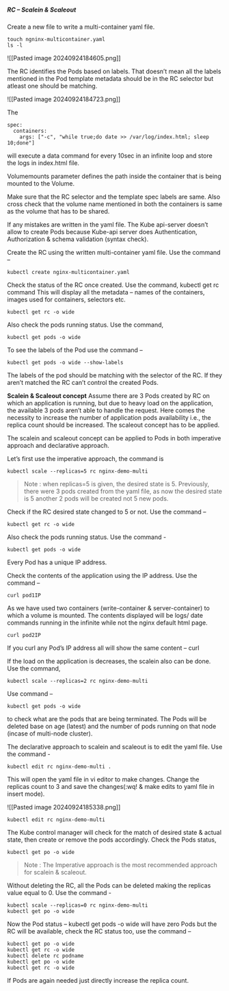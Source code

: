 ##### RC – Scalein & Scaleout 

Create a new file to write a multi-container yaml file.
```
touch ngninx-multicontainer.yaml
ls -l
```
![[Pasted image 20240924184605.png]]

The RC identifies the Pods based on labels. That doesn’t mean all the labels mentioned in the Pod template metadata should be in the RC selector but atleast one should be matching. 

![[Pasted image 20240924184723.png]]
 
The 
```
spec: 
  containers:
	args: ["-c", "while true;do date >> /var/log/index.html; sleep 10;done"] 
```

will execute a data command for every 10sec in an infinite loop and store the logs in index.html file.

Volumemounts parameter defines the path inside the container that is being mounted to the Volume. 

Make sure that the RC selector and the template spec labels are same. Also cross check that the volume name mentioned in both the containers is same as the volume that has to be shared. 

If any mistakes are written in the yaml file. The Kube api-server doesn’t allow to create Pods because Kube-api server does Authentication, Authorization & schema validation (syntax check).

Create the RC using the written multi-container yaml file. Use the command – 
```
kubectl create nginx-multicontainer.yaml
```
 
Check the status of the RC once created. Use the command, kubectl get rc command
This will display all the metadata – names of the containers, images used for containers, selectors etc.

```
kubectl get rc -o wide
```

Also check the pods running status. Use the command,
```
kubectl get pods -o wide
```
 
To see the labels of the Pod use the command –
```
kubectl get pods -o wide --show-labels
```
The labels of the pod should be matching with the selector of the RC. If they aren’t matched the RC can’t control the created Pods. 

 
**Scalein & Scaleout concept**
Assume there are 3 Pods created by RC on which an application is running, but due to heavy load on the application, the available 3 pods aren’t able to handle the request. Here comes the necessity to increase the number of application pods availability i.e., the replica count should be increased. The scaleout concept has to be applied. 

The scalein and scaleout concept can be applied to Pods in both imperative approach and declarative approach. 

Let’s first use the imperative approach, the command is 
```
kubectl scale --replicas=5 rc nginx-demo-multi 
```
> Note : when replicas=5 is given, the desired state is 5. Previously, there were 3 pods created from the yaml file, as now the desired state is 5 another 2 pods will be created not 5 new pods. 

Check if the RC desired state changed to 5 or not. Use the command –
```
kubectl get rc -o wide
```
 
Also check the pods running status. Use the command - 
```
kubectl get pods -o wide 
```
Every Pod has a unique IP address. 
 
Check the contents of the application using the IP address. Use the command –
```
curl pod1IP
```
As we have used two containers (write-container & server-container) to which a volume is mounted. The contents displayed will be logs/ date commands running in the infinite while not the nginx default html page. 
```
curl pod2IP
```
If you curl any Pod’s IP address all will show the same content – curl <IP of POD2> 
 
If the load on the application is decreases, the scalein also can be done. Use the command,
```
kubectl scale --replicas=2 rc nginx-demo-multi
```
 
Use command – 
```
kubectl get pods -o wide
```
to check what are the pods that are being terminated. The Pods will be deleted base on age (latest) and the number of pods running on that node (incase of multi-node cluster).
 
The declarative approach to scalein and scaleout is to edit the yaml file. Use the command -

```
kubectl edit rc nginx-demo-multi . 
```
This will open the yaml file in vi editor to make changes. Change the replicas count to 3 and save the changes(:wq! & make edits to yaml file in insert mode). 

![[Pasted image 20240924185338.png]]
```
kubectl edit rc nginx-demo-multi
```
 
The Kube control manager will check for the match of desired state & actual state, then create or remove the pods accordingly. Check the Pods status,
```
kubectl get po -o wide 
```
 
> Note : The Imperative approach is the most recommended approach for scalein & scaleout. 

Without deleting the RC, all the Pods can be deleted making the replicas value equal to 0. Use the command - 
```
kubectl scale --replicas=0 rc nginx-demo-multi
kubectl get po -o wide
```

Now the Pod status – kubectl get pods -o wide will have zero Pods but the RC will be available, check the RC status too, use the command – 
```
kubectl get po -o wide
kubectl get rc -o wide
kubectl delete rc podname
kubectl get po -o wide
kubectl get rc -o wide
```
If Pods are again needed just directly increase the replica count. 
 
 
 